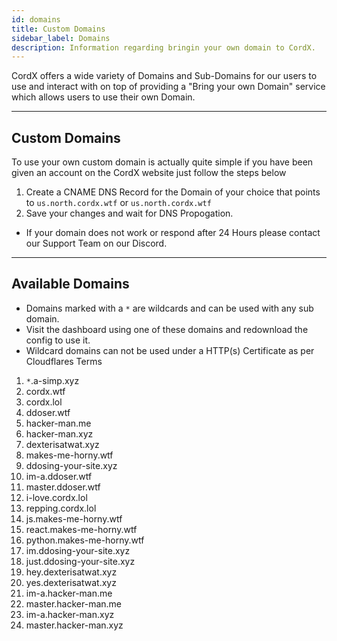 ```yaml
---
id: domains
title: Custom Domains
sidebar_label: Domains
description: Information regarding bringin your own domain to CordX.
---
```


CordX offers a wide variety of Domains and Sub-Domains for our users to use and interact with
on top of providing a "Bring your own Domain" service which allows users to use their own Domain.

---

## Custom Domains
To use your own custom domain is actually quite simple if you have been given an account on the CordX website just follow the steps below
1. Create a CNAME DNS Record for the Domain of your choice that points to `us.north.cordx.wtf` or `us.north.cordx.wtf`
2. Save your changes and wait for DNS Propogation.

- If your domain does not work or respond after 24 Hours please contact our Support Team on our Discord.

---

## Available Domains
- Domains marked with a `*` are wildcards and can be used with any sub domain.
- Visit the dashboard using one of these domains and redownload the config to use it.
- Wildcard domains can not be used under a HTTP(s) Certificate as per Cloudflares Terms

1. `*`.a-simp.xyz
1. cordx.wtf
2. cordx.lol
3. ddoser.wtf
4. hacker-man.me
5. hacker-man.xyz
6. dexterisatwat.xyz
7. makes-me-horny.wtf
8. ddosing-your-site.xyz
9. im-a.ddoser.wtf
10. master.ddoser.wtf
11. i-love.cordx.lol
12. repping.cordx.lol
13. js.makes-me-horny.wtf
14. react.makes-me-horny.wtf
15. python.makes-me-horny.wtf
16. im.ddosing-your-site.xyz
17. just.ddosing-your-site.xyz
18. hey.dexterisatwat.xyz
19. yes.dexterisatwat.xyz
20. im-a.hacker-man.me
21. master.hacker-man.me
22. im-a.hacker-man.xyz
23. master.hacker-man.xyz
